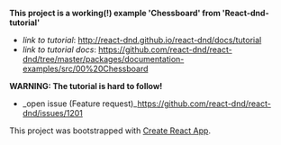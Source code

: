**This project is a working(!) example 'Chessboard' from 'React-dnd-tutorial'**
- _link to tutorial_: http://react-dnd.github.io/react-dnd/docs/tutorial
- _link to tutorial docs_: https://github.com/react-dnd/react-dnd/tree/master/packages/documentation-examples/src/00%20Chessboard

**WARNING: The tutorial is hard to follow!**
- _open issue (Feature request)_https://github.com/react-dnd/react-dnd/issues/1201

This project was bootstrapped with [Create React App](https://github.com/facebook/create-react-app).


